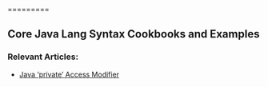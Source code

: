 =========

## Core Java Lang Syntax Cookbooks and Examples

### Relevant Articles: 
- [Java ‘private’ Access Modifier](https://www.baeldung.com/java-private-keyword)
